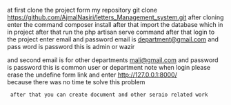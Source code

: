  at first clone the project form my repository 
 git clone https://github.com/AjmalNasiri/letters_Management_system.git
 after cloning enter the command composer install
 after that import the database which in in project 
 after that run the php artisan serve command
 after that login to the project enter email and password email is department@gmail.com
 and pass word is password  this is admin or wazir

 and second email is for other departments  mali@gmail.com and password is password  this is common user or department 
     note when login please erase the undefine form link and enter http://127.0.0.1:8000/  
     because there was no time te solve this problem 

     after that you can create document and other seraio related work 